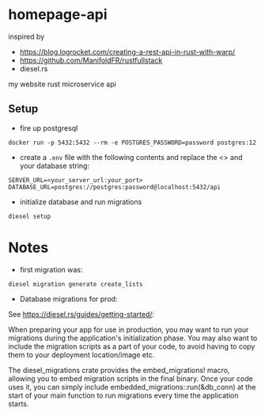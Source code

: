 # homepage-api

inspired by
* https://blog.logrocket.com/creating-a-rest-api-in-rust-with-warp/
* https://github.com/ManifoldFR/rustfullstack
* diesel.rs

my website rust microservice api

## Setup

* fire up postgresql

```
docker run -p 5432:5432 --rm -e POSTGRES_PASSWORD=password postgres:12
```

* create a `.env` file with the following contents and replace the <> and your database string:

```
SERVER_URL=<your_server_url:your_port>
DATABASE_URL=postgres://postgres:password@localhost:5432/api
```

* initialize database and run migrations

```
diesel setup
```


# Notes

* first migration was:

```
diesel migration generate create_lists
```

* Database migrations for prod:

See https://diesel.rs/guides/getting-started/:

When preparing your app for use in production, you may want to run your migrations during the application's initialization phase. You may also want to include the migration scripts as a part of your code, to avoid having to copy them to your deployment location/image etc.

The diesel_migrations crate provides the embed_migrations! macro, allowing you to embed migration scripts in the final binary. Once your code uses it, you can simply include embedded_migrations::run(&db_conn) at the start of your main function to run migrations every time the application starts.
